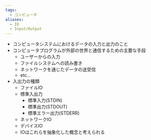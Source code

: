 ```yaml
---
tags:
  - コンピュータ
aliases:
  - IO
  - Input/Output
---
```

- コンピュータシステムにおけるデータの入力と出力のこと
- コンピュータプログラムが外部の世界と通信するための主要な手段
	- ユーザーからの入力
	- ファイルシステムへの読み書き
	- ネットワークを通じたデータの送受信
	- etc...
- 入出力の種類
	- ファイルIO
	- 標準入出力
		- 標準入力(STDIN)
		- 標準出力(STDOUT)
		- 標準エラー出力(STDERR)
	- ネットワークIO
	- デバイスIO
	- IOはこれらを抽象化した概念と考えられる